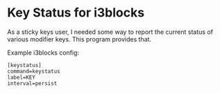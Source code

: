 # Key Status for i3blocks

As a sticky keys user, I needed some way to report the current status of
various modifier keys. This program provides that.

Example i3blocks config:

```
[keystatus]
command=keystatus
label=KEY
interval=persist
```
